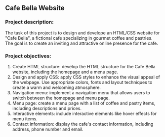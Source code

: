 ## **Cafe Bella Website**


### **Project description:**

The task of this project is to design and develope an HTML/CSS website for "Cafe Bella", a fictional cafe specializing in gourmet coffee and pastries. The goal is to create an inviting and attractive online presence for the cafe.

### **Project objectives:**

1. Create HTML structure: develop the HTML structure for the Cafe Bella website, including the homepage and a menu page.
2. Design and apply CSS: apply CSS styles to enhance the visual appeal of the webpage. Use appropriate colors, fonts and layout techniques to create a warm and welcoming atmosphere.
3. Navigation menu: implement a navigation menu that allows users to switch between the homepage and menu page.
4. Menu page: create a menu page with a list of coffee and pastry items, including descriptions and prices.
5. Interactive elements: include interactive elements like hover effects for menu items.
6. Contact information: display the cafe's contact information, including address, phone number and email.
